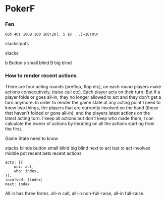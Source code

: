 # PokerF

### Fen

`60b 40s 100B 100 100!20(. 5 10 . .)~10!0\n`

stacks!pots

stacks

b Button
s small blind
B big blind

### How to render recent actions

There are four acting rounds (preflop, flop etc), on each round players make actions consecutively, (raise call etc). Each player acts on their turn. But if a player folds or goes all-in, they no longer allowed to act and they don't get a turn anymore. In order to render the game state at any acting point I need to know two things, the players that are currently involved on the hand (those that haven't folded or gone all-in), and the players latest actions on the latest acting turn. I keep all actions but don't keep who made them, I can calculate the owner of actions by iterating on all the actions starting from the first.

Game State need to know

stacks
blinds
button
small blind
big blind
next to act
last to act
involved
middle pot
recent bets
recent actions

    acts: [{
        uci: act,
        who: index,
    }],
    involved: [index]
    next: index


All in has three forms. all-in call, all-in non-full-raise, all-in full-raise.
